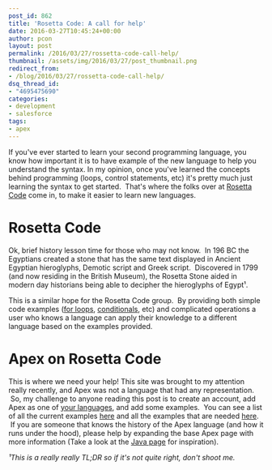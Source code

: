 ```yaml
---
post_id: 862
title: 'Rosetta Code: A call for help'
date: 2016-03-27T10:45:24+00:00
author: pcon
layout: post
permalink: /2016/03/27/rossetta-code-call-help/
thumbnail: /assets/img/2016/03/27/post_thumbnail.png
redirect_from:
- /blog/2016/03/27/rossetta-code-call-help/
dsq_thread_id:
- "4695475690"
categories:
- development
- salesforce
tags:
- apex
---
```


If you've ever started to learn your second programming language, you know how important it is to have example of the new language to help you understand the syntax. In my opinion, once you've learned the concepts behind programming (loops, control statements, etc) it's pretty much just learning the syntax to get started.  That's where the folks over at [Rosetta Code](http://rosettacode.org) come in, to make it easier to learn new languages.

<!--more-->

# Rosetta Code

Ok, brief history lesson time for those who may not know.  In 196 BC the Egyptians created a stone that has the same text displayed in Ancient Egyptian hieroglyphs, Demotic script and Greek script.  Discovered in 1799 (and now residing in the British Museum), the Rosetta Stone aided in modern day historians being able to decipher the hieroglyphs of Egypt¹.

This is a similar hope for the Rosetta Code group.  By providing both simple code examples ([for loops](http://rosettacode.org/wiki/Loops/For), [conditionals](http://rosettacode.org/wiki/Conditional_structures), etc) and complicated operations a user who knows a language can apply their knowledge to a different language based on the examples provided.

# Apex on Rosetta Code

This is where we need your help! This site was brought to my attention really recently, and Apex was not a language that had any representation.  So, my challenge to anyone reading this post is to create an account, add Apex as one of [your languages](http://rosettacode.org/wiki/Rosetta_Code:Add_a_Language#User_Boxes), and add some examples.  You can see a list of all the current examples [here](http://rosettacode.org/wiki/Category:Apex) and all the examples that are needed [here](http://rosettacode.org/wiki/Reports:Tasks_not_implemented_in_Apex).  If you are someone that knows the history of the Apex language (and how it runs under the hood), please help by expanding the base Apex page with more information (Take a look at the [Java page](http://rosettacode.org/wiki/Category:Java) for inspiration).

_¹This is a really really TL;DR so if it's not quite right, don't shoot me._